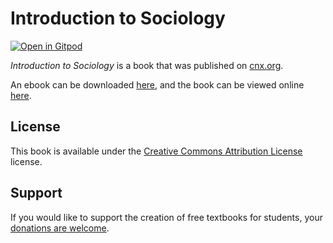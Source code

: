 # Introduction to Sociology

[![Open in Gitpod](https://gitpod.io/button/open-in-gitpod.svg)](https://gitpod.io/from-referrer/)

_Introduction to Sociology_ is a book that was published on [cnx.org](https://cnx.org/).

An ebook can be downloaded [here](https://github.com/cnx-user-books/cnxbook-introduction-to-sociology/releases/latest), and the book can be viewed online [here](https://github.com/cnx-user-books/cnxbook-introduction-to-sociology/releases/latest).

## License
This book is available under the [Creative Commons Attribution License](./LICENSE) license.

## Support
If you would like to support the creation of free textbooks for students, your [donations are welcome](https://riceconnect.rice.edu/donation/support-openstax-banner).
